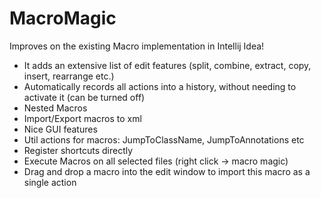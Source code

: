 # MacroMagic

Improves on the existing Macro implementation in Intellij Idea!

* It adds an extensive list of edit features (split, combine, extract, copy, insert, rearrange etc.)
* Automatically records all actions into a history, without needing to activate it (can be turned off)
* Nested Macros
* Import/Export macros to xml
* Nice GUI features
* Util actions for macros: JumpToClassName, JumpToAnnotations etc
* Register shortcuts directly
* Execute Macros on all selected files (right click -> macro magic)
* Drag and drop a macro into the edit window to import this macro as a single action


